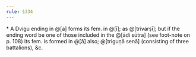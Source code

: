 ```yaml
---
rule: §334
---
```


\* A Dvigu ending in @[a] forms its fem. in @[ī]; as @[trivarṣī]; but if the ending word be one of those included in the @[ādi sūtra] (see foot-note on p. 108) its fem. is formed in @[ā] also; @[triguṇā senā] (consisting of three battalions), &c.